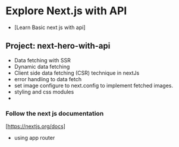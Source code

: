 # Explore Next.js with API
- [Learn Basic next js with api]

## Project: next-hero-with-api
- Data fetching with SSR
- Dynamic data fetching
- Client side data fetching (CSR) technique in nextJs
- error handling to data fetch
- set image configure to next.config to implement fetched images.
- styling and css modules
- 



### Follow the next js documentation
[https://nextjs.org/docs]
- using app router